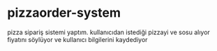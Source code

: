 # pizzaorder-system
pizza sipariş sistemi yaptım. kullanıcıdan istediği pizzayi  ve sosu alıyor fiyatını söylüyor ve kullanıcı bilgilerini kaydediyor
